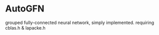 # AutoGFN
grouped fully-connected neural network, simply implemented. requiring cblas.h &amp; lapacke.h
